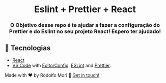 
<h1 align="center">
Eslint + Prettier + React
</h1>

<h3 align="center">   
  
  O Objetivo desse repo é te ajudar a fazer a configuração do Prettier e do Eslint no seu projeto React!
  Espero ter ajudado!
</h3>


## :rocket: Tecnologias

- [React](https://reactjs.org/)
- [VS Code](https://code.visualstudio.com/) with [EditorConfig](https://editorconfig.org/), [ESLint](https://eslint.org/) and [Prettier](https://prettier.io/).




Made with ♥ by Rodolfo Mori :wave: [Get in touch!](https://www.linkedin.com/in/rodolfomori/)
